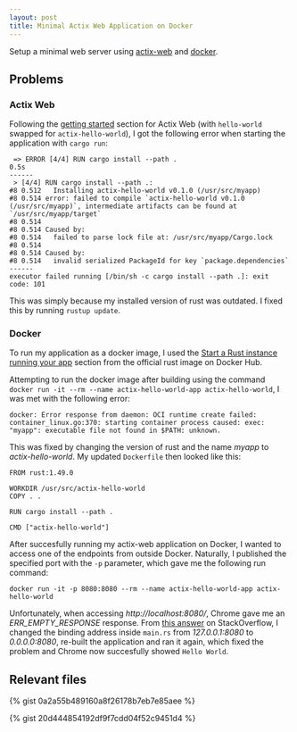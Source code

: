 ```yaml
---
layout: post
title: Minimal Actix Web Application on Docker
---
```


Setup a minimal web server using [actix-web](https://actix.rs/docs/getting-started/) and [docker](https://hub.docker.com/_/rust).

## Problems
### Actix Web
Following the [getting started](https://actix.rs/docs/getting-started/) section for Actix Web (with `hello-world` swapped for `actix-hello-world`), I got the following error when starting the application with `cargo run`:

```
 => ERROR [4/4] RUN cargo install --path .                                                                         0.5s
------
 > [4/4] RUN cargo install --path .:
#8 0.512   Installing actix-hello-world v0.1.0 (/usr/src/myapp)
#8 0.514 error: failed to compile `actix-hello-world v0.1.0 (/usr/src/myapp)`, intermediate artifacts can be found at `/usr/src/myapp/target`
#8 0.514
#8 0.514 Caused by:
#8 0.514   failed to parse lock file at: /usr/src/myapp/Cargo.lock
#8 0.514
#8 0.514 Caused by:
#8 0.514   invalid serialized PackageId for key `package.dependencies`
------
executor failed running [/bin/sh -c cargo install --path .]: exit code: 101
```
This was simply because my installed version of rust was outdated. I fixed this by running `rustup update`.

### Docker
To run my application as a docker image, I used the [Start a Rust instance running your app](https://hub.docker.com/_/rust) section from the official rust image on Docker Hub.

Attempting to run the docker image after building using the command `docker run -it --rm --name actix-hello-world-app actix-hello-world`, I was met with the following error:

```
docker: Error response from daemon: OCI runtime create failed: container_linux.go:370: starting container process caused: exec: "myapp": executable file not found in $PATH: unknown.
```
This was fixed by changing the version of rust and the name _myapp_ to _actix-hello-world_. My updated `Dockerfile` then looked like this:

```
FROM rust:1.49.0

WORKDIR /usr/src/actix-hello-world
COPY . .

RUN cargo install --path .

CMD ["actix-hello-world"]
```

After succesfully running my actix-web application on Docker, I wanted to access one of the endpoints from outside Docker.
Naturally, I published the specified port with the `-p` parameter, which gave me the following run command:

`docker run -it -p 8080:8080 --rm --name actix-hello-world-app actix-hello-world`

Unfortunately, when accessing _http://localhost:8080/_, Chrome gave me an *ERR_EMPTY_RESPONSE* response. From [this answer](https://stackoverflow.com/a/46203897/9549916) on StackOverflow, I changed the binding address inside `main.rs` from _127.0.0.1:8080_ to _0.0.0.0:8080_, re-built the application and ran it again, which fixed the problem and Chrome now succesfully showed `Hello World`.

## Relevant files

{% gist 0a2a55b489160a8f26178b7eb7e85aee %}

{% gist 20d444854192df9f7cdd04f52c9451d4 %}